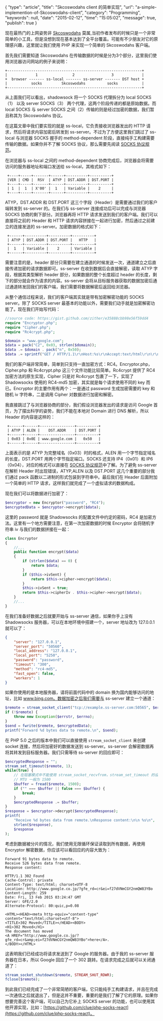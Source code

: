 {
    "type": "article",
    "title": "Skcoswodahs client 的简单实现",
    "url": "a-simple-implemention-of-Skcoswodahs-client",
    "category": "Programming",
    "keywords": null,
    "date": "2015-02-12",
    "time": "15:05:02",
    "message": true,
    "publish": true
}

现在最热门的上网姿势非 [Skcoswodahs](https://github.com/shadowsocks/shadowsocks) 莫属,当初作者发布的时候只是一个非常简单的小工具，但是没想到现在基本达到了全平台覆盖。可能有不少朋友对它的原理感兴趣，这里就让我们使用 PHP 来实现一个简单的 Skcoswodahs 客户端。

首先我们需要知道 Skcoswodahs 在传输数据的时候是分为3个部分，这里我们使用浏览器访问网站的例子来说明：

```
+--------------------------------------------------------------+
|             1                2                 3             |
+  browser ------- ss-local ------- ss-server ------- DST host +
|           socks         Skcoswodahs          socks           |
+--------------------------------------------------------------+
```

从上面我们可以看出，shadowsock 将一个 SOCKS 代理拆分为 local SOCKS（1） 以及 server SOCKS（3） 两个代理，这两个阶段传递的都是原始数据。而 local SOCKS 与 server SOCKS 之间（2）传输的则是经过加密的数据，我们暂且称其为 Skcoswodahs 协议。

在这篇文章中我们要实现的就是 ss-local，它负责接收浏览器发出的 HTTP 请求，然后将请求内容加密后转发到 ss-server。不过为了方便这里我们跳过了 ss-local 与浏览器 SOCKS 握手的 method-dependent 阶段，直接纯手工构建需要传输的数据。如果你并不了解 SOCKS 协议，那么需要先阅读 [SOCKS 协议规范](https://www.ietf.org/rfc/rfc1928.txt)。

在浏览器与 ss-local 之间的 method-dependent 协商完成后，浏览器会将需要访问的服务器地址和端口发送给 ss-local，其格式如下：

```
 +----+-----+-------+------+----------+----------+
 |VER | CMD |  RSV  | ATYP | DST.ADDR | DST.PORT |
 +----+-----+-------+------+----------+----------+
 | 1  |  1  | X'00' |  1   | Variable |    2     |
 +----+-----+-------+------+----------+----------+
```

ATYP，DST.ADDR 和 DST.PORT 这三个字段（Header）是需要通过我们的客户端转发到 ss-server 的。在我们与 ss-server 连接成功后可以完成与浏览器 SOCKS 协商的剩下部分。浏览器再将 HTTP 请求发送到我们的客户端。我们可以直接将之前的 Header 和 HTTP 请求内容拼接在一起进行加密，然后通过之前建立的连接发送的 ss-server。加密数据的格式如下：

```
 +------+----------+----------+----------+
 | ATYP | DST.ADDR | DST.PORT |   HTTP   | 
 +------+----------+----------+----------+
 |  1   | Variable |    2     | Variable |
 +------+----------+----------+----------+
```

需要注意的是，header 部分只需要在建立通道的时候发送一次，通道建立之后直接传递加密的请求数据即可。ss-server 在收到数据后会直接解密，读取 ATYP 字段，根据其类型解析 header 部分，如果数据的整个长度超过 header 的长度，剩下的部分就会作为请求的内容。ss-server 会将从目标服务器获取的数据加密后通过通道转发回我们的客户端，我们需要将数据解密后返回给浏览器。

从整个通信过程来说，我们的客户端其实就是带有加密解密功能的 SOCKS server。除了 SOCKS server 最基本的功能以外，需要我们动手就是加密解密功能了。现在我们开始写代码：

```php
//source code: https://gist.github.com/zither/e35888cbb98e56f59dd4
require "Encryptor.php";
require "Cipher.php";
require "Rc4crypt.php";

$domain = "www.google.com";
$data = pack("C2", 0x03, strlen($domain));
$data .= $domain . pack("n", 0x50);
$data .= sprintf("GET / HTTP/1.1\r\nHost:%s\r\nAccept:text/html\r\n\r\n", $domain);
```

我们的客户端非常简单，简单到只支持一直加密方式：RC4。Encryptor.php，Cipher.php 和 Rc4crypt.php 这三个文件功能比较简单。Rc4crypt 提供了 RC4 加密方法的原生实现，Cipher 只是对 Rc4crypt 包裹了一下，实现了 Shadowsocks 使用的 RC4-md5 加密，其实就是每个请求使用不同的 key 而已。Encryptor 的主要作用有两个：一是通过 password 生成加密需要的 key 和 随机 iv 字符串，二是调用 Cipher 对数据进行加密和解密。

我直接跳过了与浏览器协商的部分，我们假设浏览器发出的请求是访问 Google 首页，为了摆出科学的姿势，我们不能在本地对 Domain 进行 DNS 解析，所以 Header 的内容是这样的：

```
 +------+------+----------------+----------+
 | ATYP | ALEN |    DST.ADDR    | DST.PORT | 
 +------+------+----------------+----------+
 | 0x03 | 0x0E | www.google.com |   0x50   |
 +------+------+----------------+----------+
```

上面表示的是 ATYP 为完整域名（0x03）时的格式，ALEN 用一个字节指定域名的长度，DST.PORT 用两个字节指定端口。SOCKS 还支持 IP4（0x01）和 IP6（0x04），对应的格式可以直接在 [SOCKS 协议规范](https://www.ietf.org/rfc/rfc1928.txt)中了解。为了避免 ss-server 在解析 Header 时出现错误，ATYP,ALEN 以及 DST.PORT 这几个重要的部分我们通过 pack 函数以二进制的形式包装到字符串中。最后我们在 Header 后面附加一个简单的 HTTP 请求，这样我们就完成了一个虚拟请求的数据构成。

现在我们可以将数据进行加密了：

```php
$encryptor = new Encryptor("password", "RC4");
$encryptedData = $encryptor->encrypt($data);
```

这里的 password 就是 Shadowsocks 的配置文件中约定的密码，RC4 是加密方法。这里有一个地方需要注意，在第一次加密数据的时候 Encryptor 会将随机字符串 iv 与我们的数据拼接在一起：

```php
class Encryptor 
{
    //...
    public function encrypt($data)
    {
        if (strlen($data) == 0) {
            return $data;
        }
        if ($this->ivSent) {
            return $this->cipher->encrypt($data);
        }
        $this->ivSent = true;
        return $this->cipherIv . $this->cipher->encrypt($data);
    }
    //...
}
```

在我们准备好数据之后就要开始与 ss-server 通信，如果你手上没有 Shadowsocks 服务器，可以在本地环境中搭建一个，server 地址改为 127.0.0.1 就可以了：

```json
{
    "server": "127.0.0.1",
    "server_port": "50560",
    "local_address": "127.0.0.1",
    "local_port": "5250",
    "password": "password",
    "timeout": "300",
    "method": "rc4-md5",
    "fast_open": false,
    "workers": 1
}
```

如果你使用的是本地服务器，请将前面代码中的 domain 换为国内能够访问的地址，比如 www.bing.com。数据加密之后我们需要与 ss-server 建立一个通道：

```php
$remote = stream_socket_client("tcp://example.ss-server.com:50565", $errno, $errstr);
if (!$remote) {
    throw new Exception($errstr, $errno);
}
$send = fwrite($remote, $encryptedData);
printf("Forward %d bytes data to remote.\n", $send);
```

在 PHP 5.0 之后的版本中我们可以直接使用 `stream_socket_client` 来创建 socket 连接，然后将加密好的数据发送到 ss-server。ss-server 会解密数据再将其转发到目标服务器。我们只需等待 ss-server 的回应即可：

```php
$encryptedResponse = "";
stream_set_timeout($remote, 1);
while(true) {
    // 在阻塞模式中不能使用 stream_socket_recvfrom，stream_set_timeout 的设置对其无效
    // MTU 一般为 1500
    $buffer = fread($remote, 1500);
    if ("" === $buffer || false === $buffer) {
        break;
    }
    $encryptedResponse .= $buffer;
}
$response = $encryptor->decrypt($encryptedResponse);
printf(
    "Receive %d bytes data from remote.\nResponse content:\n\n %s\n", 
    strlen($response), 
    $response
);
```

考虑到数据被分片的情况，我们使用无限循环保证读取到所有数据，再使用 Encryptor 解密数据，你应该可以看回应的内容大致为：

```
Forward 91 bytes data to remote.
Receive 526 bytes data from remote.
Response content:

HTTP/1.1 302 Found
Cache-Control: private
Content-Type: text/html; charset=UTF-8
Location: http://www.google.co.jp/?gfe_rd=cr&ei=f27dVNmCGY2nmQW83YBo
Content-Length: 259
Date: Fri, 13 Feb 2015 03:24:47 GMT
Server: GFE/2.0
Alternate-Protocol: 80:quic,p=0.08

<HTML><HEAD><meta http-equiv="content-type" content="text/html;charset=utf-8">
<TITLE>302 Moved</TITLE></HEAD><BODY>
<H1>302 Moved</H1>
The document has moved
<A HREF="http://www.google.co.jp/?gfe_rd=cr&amp;ei=f27dVNmCGY2nmQW83YBo">here</A>.
</BODY></HTML>
```

这表明我们已经成功将请求发送到了 Google 的服务器。由于我的 ss-server 服务器在日本，所以 Google 回应了一个 302 跳转。在请求完成之后就可以关闭通道了：

```php
stream_socket_shutdown($remote, STREAM_SHUT_RDWR);
fclose($remote);
```

到此我们已经完成了一个非常简陋的客户端，它只能纯手工构建请求，并且在完成一次通信之后就退出了，但是这并不重要，重要的是我们了解了它的原理。如果你想要完善这个客户端，可以自己为它补上 SOCKS server 的功能，也可以使用其他开源实现，比如：[https://github.com/clue/php-socks-react](https://github.com/clue/php-socks-react)。
